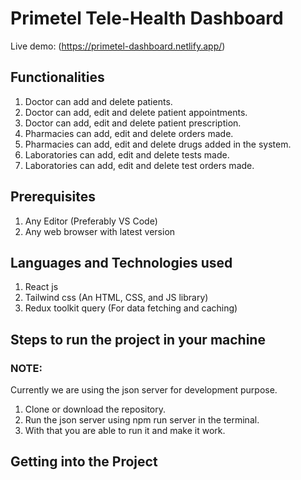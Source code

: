 # Primetel Tele-Health Dashboard

Live demo: (https://primetel-dashboard.netlify.app/)

## Functionalities

1. Doctor can add and delete patients.
2. Doctor can add, edit and delete patient appointments.
3. Doctor can add, edit and delete patient prescription.
4. Pharmacies can add, edit and delete orders made.
5. Pharmacies can add, edit and delete drugs added in the system.
6. Laboratories can add, edit and delete tests made.
7. Laboratories can add, edit and delete test orders made.

## Prerequisites

1. Any Editor (Preferably VS Code)
2. Any web browser with latest version

## Languages and Technologies used

1. React js
2. Tailwind css (An HTML, CSS, and JS library)
3. Redux toolkit query (For data fetching and caching)

## Steps to run the project in your machine

### NOTE:

Currently we are using the json server for development purpose.

1. Clone or download the repository.
2. Run the json server using npm run server in the terminal.
3. With that you are able to run it and make it work.

## Getting into the Project
